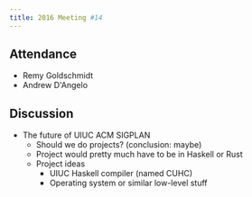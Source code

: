 ```yaml
---
title: 2016 Meeting #14
---
```


## Attendance

* Remy Goldschmidt
* Andrew D'Angelo

## Discussion

* The future of UIUC ACM SIGPLAN
    * Should we do projects? (conclusion: maybe)
    * Project would pretty much have to be in Haskell or Rust
    * Project ideas
        * UIUC Haskell compiler (named CUHC)
        * Operating system or similar low-level stuff
